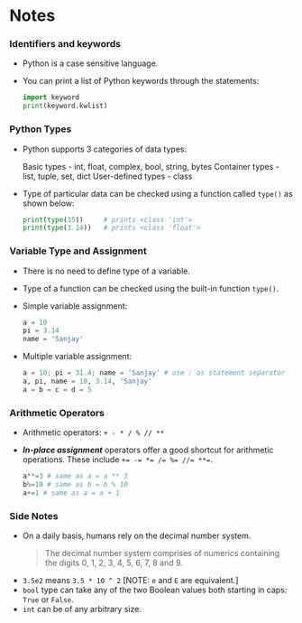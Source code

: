 # Notes

### Identifiers and keywords

- Python is a case sensitive language.
- You can print a list of Python keywords through the statements:

    ```python
    import keyword
    print(keyword.kwlist)
    ```

### Python Types

- Python supports 3 categories of data types:
    
    Basic types - int, float, complex, bool, string, bytes
    Container types - list, tuple, set, dict
    User-defined types - class
- Type of particular data can be checked using a function called `type()` as shown below:

    ```python
    print(type(35))     # prints <class 'int'>
    print(type(3.14))   # prints <class 'float'>
    ```

### Variable Type and Assignment

- There is no need to define type of a variable.
- Type of a function can be checked using the built-in function `type()`.
- Simple variable assignment:

    ```python
    a = 10
    pi = 3.14
    name = 'Sanjay'
    ```

- Multiple variable assignment:

    ```python
    a = 10; pi = 31.4; name = 'Sanjay' # use ; as statement separator
    a, pi, name = 10, 3.14, 'Sanjay'
    a = b = c = d = 5
    ```

### Arithmetic Operators

- Arithmetic operators: `+ - * / % // **`
- ***In-place assignment*** operators offer a good shortcut for arithmetic operations. These include `+= -= *= /= %= //= **=`.

    ```python
    a**=3 # same as a = a ** 3
    b%=10 # same as b = b % 10
    a+=1 # same as a = a + 1
    ```

### Side Notes

- On a daily basis, humans rely on the decimal number system. 
    > The decimal number system comprises of numerics containing the digits 0, 1, 2, 3, 4, 5, 6, 7, 8 and 9.
- `3.5e2` means `3.5 * 10 ^ 2` [NOTE: `e` and `E` are equivalent.]
- `bool` type can take any of the two Boolean values both starting in caps: `True` or `False`.
- `int` can be of any arbitrary size.

